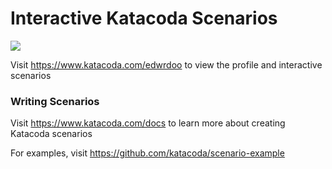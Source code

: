 # Interactive Katacoda Scenarios

[![](http://shields.katacoda.com/katacoda/edwrdoo/count.svg)](https://www.katacoda.com/edwrdoo "Get your profile on Katacoda.com")

Visit https://www.katacoda.com/edwrdoo to view the profile and interactive scenarios

### Writing Scenarios
Visit https://www.katacoda.com/docs to learn more about creating Katacoda scenarios

For examples, visit https://github.com/katacoda/scenario-example
